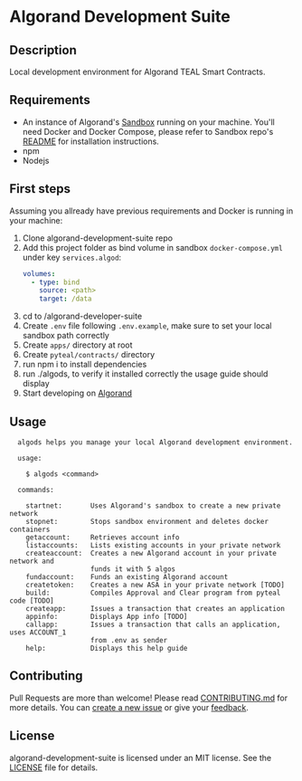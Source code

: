 # Algorand Development Suite

## Description

Local development environment for Algorand TEAL Smart Contracts.

## Requirements

+ An instance of Algorand's [Sandbox](https://github.com/algorand/sandbox) running on your machine.
You'll need Docker and Docker Compose, please refer to Sandbox repo's [README](https://github.com/algorand/sandbox#readme)
for installation instructions.
+ npm
+ Nodejs

## First steps

Assuming you allready have previous requirements and Docker is running in your machine:

1. Clone algorand-development-suite repo
2. Add this project folder as bind volume in sandbox `docker-compose.yml` under key `services.algod`:
    ```yml
    volumes:
      - type: bind
        source: <path>
        target: /data
    ```
3. cd to /algorand-developer-suite
4. Create `.env` file following `.env.example`, make sure to set your local 
sandbox path correctly
5. Create `apps/` directory at root
6. Create `pyteal/contracts/` directory
7. run npm i to install dependencies
8. run ./algods, to verify it installed correctly the usage guide should display
9. Start developing on [Algorand](https://developer.algorand.org/)

## Usage

```
  algods helps you manage your local Algorand development environment.

  usage:

    $ algods <command>

  commands:

    startnet:       Uses Algorand's sandbox to create a new private network
    stopnet:        Stops sandbox environment and deletes docker containers
    getaccount:     Retrieves account info
    listaccounts:   Lists existing accounts in your private network
    createaccount:  Creates a new Algorand account in your private network and
                    funds it with 5 algos
    fundaccount:    Funds an existing Algorand account
    createtoken:    Creates a new ASA in your private network [TODO]
    build:          Compiles Approval and Clear program from pyteal code [TODO]
    createapp:      Issues a transaction that creates an application
    appinfo:        Displays App info [TODO]
    callapp:        Issues a transaction that calls an application, uses ACCOUNT_1
                    from .env as sender
    help:           Displays this help guide
```

## Contributing

Pull Requests are more than welcome! Please read [CONTRIBUTING.md](./CONTRIBUTING.md) for more details. You can [create a new issue](https://github.com/luisdanielgp/algorand-development-suite/issues/new/choose) or give your [feedback](https://github.com/luisdanielgp/algorand-development-suite/discussions/new?category=Feedback).

## License

algorand-development-suite is licensed under an MIT license. See the [LICENSE](./LICENSE) file for details.